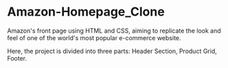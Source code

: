 # Amazon-Homepage_Clone

Amazon's front page using HTML and CSS, aiming to replicate the look and feel of one of the world's most popular e-commerce website.

Here, the project is divided into three parts:
Header Section,
Product Grid,
Footer.
